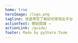 ```yaml
---
home: true
heroImage: /logo.png
tagline: 快速帶您了解如何使用此平台
actionText: 開始閱讀 →
actionLink: /guide/
footer: Made by pyShare Team
---
```


